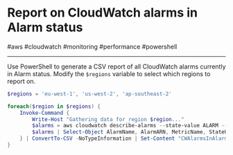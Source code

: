# Report on CloudWatch alarms in Alarm status

#aws #cloudwatch #monitoring #performance #powershell

-----

Use PowerShell to generate a CSV report of all CloudWatch alarms currently in Alarm status.  Modify the `$regions` variable to select which regions to report on.

```powershell
$regions = 'eu-west-1', 'us-west-2', 'ap-southeast-2'

foreach($region in $regions) {
    Invoke-Command {
        Write-Host "Gathering data for region $region..."
        $alarms = aws cloudwatch describe-alarms --state-value ALARM --region $region --output json --no-paginate | ConvertFrom-Json | Select-Object -ExpandProperty MetricAlarms
        $alarms | Select-Object AlarmName, AlarmARN, MetricName, StateUpdatedTimestamp, StateValue, StateReason
    } | ConvertTo-CSV -NoTypeInformation | Set-Content "CWAlarmsInAlarmStatus_$region.csv"  
}
```
